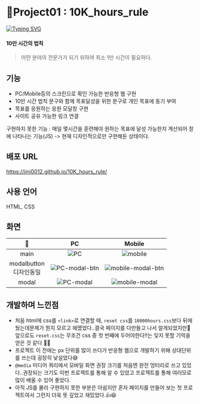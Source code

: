 # 📝Project01 : 10K_hours_rule



[![Typing SVG](https://readme-typing-svg.demolab.com?font=Fira+Code&pause=1000&color=5685F7&width=435&lines=Project01+%3A+10%EB%A7%8C+%EC%8B%9C%EA%B0%84%EC%9D%98+%EB%B2%95%EC%B9%99)](https://git.io/typing-svg)

#### 10만 시간의 법칙
> 어떤 분야의 전문가가 되기 위하여 최소 1만 시간이 필요하다.

## 기능 
- PC/Mobile등의 스크린으로 확인 가능한 반응형 웹 구현
- 10만 시간 법칙 문구와 함께 목표달성을 위한 문구로 개인 목표에 동기 부여
- 목표를 응원하는 응원 모달창 구현
- 사이트 공유 가능한 링크 연결
  
구현하지 못한 기능 : 매일 몇시간을 훈련해야 원하는 목표에 달성 가능한지 계산되어 창에 나타나는 기능(JS) -> 현재 디자인적으로만 구현해둔 상태이다.

## 배포 URL
https://jini0012.github.io/10K_hours_rule/

## 사용 언어
HTML, CSS

## 화면

|📝|PC|Mobile|
|:--:|:--:|:--:|
|main|![PC](https://github.com/user-attachments/assets/320ee46b-f920-4014-b890-6f6c5218acb7)|![mobile](https://github.com/user-attachments/assets/2cf22e4f-a462-4f64-9204-08649aad4050)|
|modalbutton<br>디자인동일|![PC-modal-btn](https://github.com/user-attachments/assets/8e3534ea-4f95-43f6-8bbd-8db8cdf32667)|![mobile-modal-btn](https://github.com/user-attachments/assets/97aa47cc-7e6e-414a-918f-b6c3b712caf7)|
|modal|![PC-modal](https://github.com/user-attachments/assets/a8329e48-90e8-44c8-85dc-107f28a86e26)|![mobile-modal](https://github.com/user-attachments/assets/9a723acd-8e4c-4b00-859b-7fc1d220a7fd)|




## 개발하며 느낀점

- 처음 html에 css를 ```<link>```로 연결할 때, ```reset css```를 ```10000hours.css```보다 뒤에 뒀는데문제가 뭔지 모르고 헤멨었다..결국 페이지를 다만들고 나서 알게되었지만🥲 앞으로도 ```reset.css```는 무조건 css 중 첫 번쨰에 두어야한다‼️는 잊지 못할 기억을 얻은 것 같다 🥹📝
- 프로젝트 이 전에는 px 단위를 많이 쓰다가 반응형 웹으로 개발하기 위해 상대단위를 쓰는데 굉장히 낯설었다😅
- ```@media``` 미디어 쿼리에서 모바일 화면 권장 크기를 처음엔 완전 엉터리로 쓰고 있었다..권장되는 크기도 이번 프로젝트를 통해 알 수 있었고 프로젝트를 통해 여러모로 많이 배울 수 있어 좋았다.
- 아직 JS를 몰라 구현하지 못한 부분은 아쉽지만 혼자 페이지를 만들어 보는 첫 프로젝트여서 그런지 더욱 뜻 깊었고 재밌었다.👍😆
